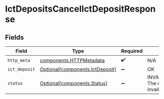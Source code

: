 # IctDepositsCancelIctDepositResponse


## Fields

| Field                                                                    | Type                                                                     | Required                                                                 | Description                                                              |
| ------------------------------------------------------------------------ | ------------------------------------------------------------------------ | ------------------------------------------------------------------------ | ------------------------------------------------------------------------ |
| `http_meta`                                                              | [components.HTTPMetadata](../../models/components/httpmetadata.md)       | :heavy_check_mark:                                                       | N/A                                                                      |
| `ict_deposit`                                                            | [Optional[components.IctDeposit]](../../models/components/ictdeposit.md) | :heavy_minus_sign:                                                       | OK                                                                       |
| `status`                                                                 | [Optional[components.Status]](../../models/components/status.md)         | :heavy_minus_sign:                                                       | INVALID_ARGUMENT: The request has an invalid argument.                   |